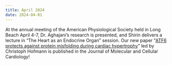 ```yaml
---
title: April 2024
date: 2024-04-01
---
```

At the annual meeting of the American Physiological Society held in Long Beach April 4-7, Dr. Aghajani’s research is presented, and Shirin delivers a lecture in “The Heart as an Endocrine Organ” session. 
Our new paper "[ATF6 protects against protein misfolding during cardiac hypertrophy](https://doi.org/10.1016/j.yjmcc.2024.02.001)" led by Christoph Hofmann is published in the Journal of Molecular and Cellular Cardiology!


<!--more-->




